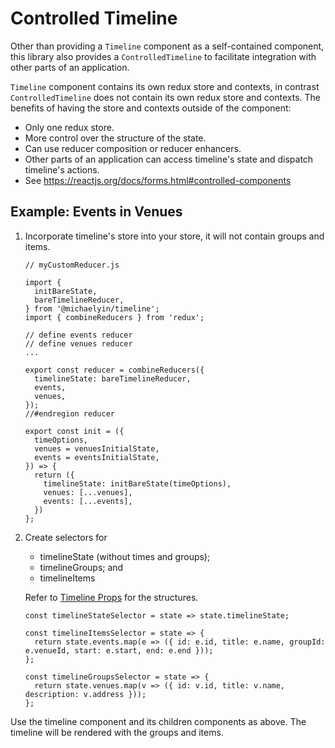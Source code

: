 # Controlled Timeline
Other than providing a `Timeline` component as a self-contained component, this library also provides a `ControlledTimeline` to facilitate integration with other parts of an application.

`Timeline` component contains its own redux store and contexts, in contrast `ControlledTimeline` does not contain its own redux store and contexts. The benefits of having the store and contexts outside of the component:

- Only one redux store.
- More control over the structure of the state.
- Can use reducer composition or reducer enhancers.
- Other parts of an application can access timeline's state and dispatch timeline's actions.
- See https://reactjs.org/docs/forms.html#controlled-components

## Example: Events in Venues
1. Incorporate timeline's store into your store, it will not contain groups and items.
    ```
    // myCustomReducer.js

    import {
      initBareState,
      bareTimelineReducer,
    } from '@michaelyin/timeline';
    import { combineReducers } from 'redux';

    // define events reducer
    // define venues reducer
    ...

    export const reducer = combineReducers({
      timelineState: bareTimelineReducer,
      events,
      venues,
    });
    //#endregion reducer

    export const init = ({
      timeOptions,
      venues = venuesInitialState,
      events = eventsInitialState,
    }) => {
      return ({
        timelineState: initBareState(timeOptions),
        venues: [...venues],
        events: [...events],
      })
    };
    ```
2. Create selectors for
   * timelineState (without times and groups);
   * timelineGroups; and
   * timelineItems

    Refer to [Timeline Props](../README.md#markdown-header-timeline-props) for the structures.
    ```
    const timelineStateSelector = state => state.timelineState;

    const timelineItemsSelector = state => {
      return state.events.map(e => ({ id: e.id, title: e.name, groupId: e.venueId, start: e.start, end: e.end }));
    };

    const timelineGroupsSelector = state => {
      return state.venues.map(v => ({ id: v.id, title: v.name, description: v.address }));
    };
    ```

Use the timeline component and its children components as above.
The timeline will be rendered with the groups and items.
